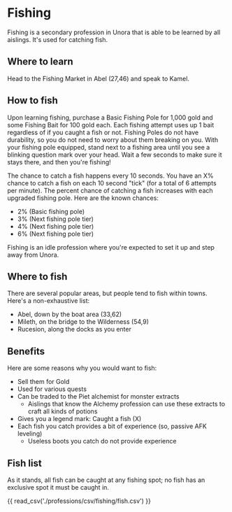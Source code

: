 # Fishing

Fishing is a secondary profession in Unora that is able to be learned by all aislings. It's used for catching fish.

## Where to learn

Head to the Fishing Market in Abel (27,46) and speak to Kamel.

## How to fish

Upon learning fishing, purchase a Basic Fishing Pole for 1,000 gold and some Fishing Bait for 100 gold each. Each fishing attempt uses up 1 bait regardless of if you caught a fish or not. Fishing Poles do not have durability, so you do not need to worry about them breaking on you. With your fishing pole equipped, stand next to a fishing area until you see a blinking question mark over your head. Wait a few seconds to make sure it stays there, and then you're fishing!

The chance to catch a fish happens every 10 seconds. You have an X% chance to catch a fish on each 10 second "tick" (for a total of 6 attempts per minute). The percent chance of catching a fish increases with each upgraded fishing pole. Here are the known chances:

- 2% (Basic fishing pole)
- 3% (Next fishing pole tier)
- 4% (Next fishing pole tier)
- 6% (Next fishing pole tier)

Fishing is an idle profession where you're expected to set it up and step away from Unora.

## Where to fish

There are several popular areas, but people tend to fish within towns. Here's a non-exhaustive list:

- Abel, down by the boat area (33,62)
- Mileth, on the bridge to the Wilderness (54,9)
- Rucesion, along the docks as you enter

## Benefits

Here are some reasons why you would want to fish:

- Sell them for Gold
- Used for various quests
- Can be traded to the Piet alchemist for monster extracts
    - Aislings that know the Alchemy profession can use these extracts to craft all kinds of potions
- Gives you a legend mark: Caught a fish (X)
- Each fish you catch provides a bit of experience (so, passive AFK leveling)
    - Useless boots you catch do not provide experience

## Fish list

As it stands, all fish can be caught at any fishing spot; no fish has an exclusive spot it must be caught in.

{{ read_csv('./professions/csv/fishing/fish.csv') }}

